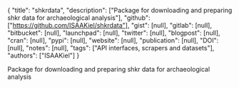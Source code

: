 {
  "title": "shkrdata",
  "description": ["Package for downloading and preparing shkr data for archaeological analysis"],
  "github": ["https://github.com/ISAAKiel/shkrdata"],
  "gist": [null],
  "gitlab": [null],
  "bitbucket": [null],
  "launchpad": [null],
  "twitter": [null],
  "blogpost": [null],
  "cran": [null],
  "pypi": [null],
  "website": [null],
  "publication": [null],
  "DOI": [null],
  "notes": [null],
  "tags": ["API interfaces, scrapers and datasets"],
  "authors": ["ISAAKiel"]
}

<!-- Generated by csv2md.R – do not edit by hand -->

Package for downloading and preparing shkr data for archaeological analysis